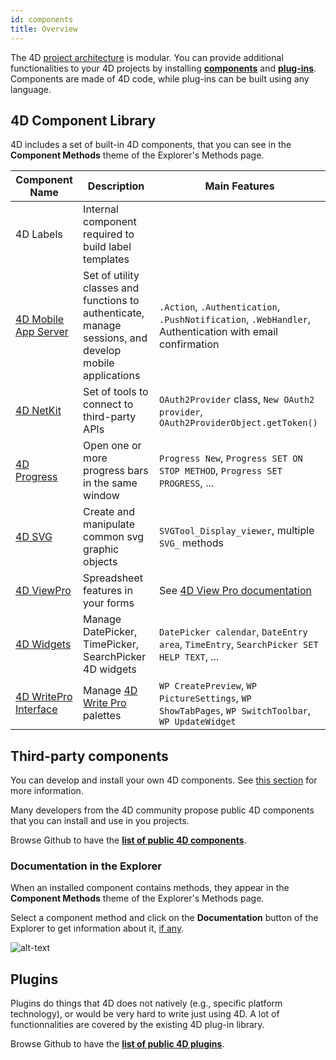 ```yaml
---
id: components
title: Overview
---
```


The 4D [project architecture](Project/architecture) is modular. You can provide additional functionalities to your 4D projects by installing [**components**](Concepts/components.md) and [**plug-ins**](Concepts/plug-ins). Components are made of 4D code, while plug-ins can be built using any language. 


## 4D Component Library

4D includes a set of built-in 4D components, that you can see in the **Component Methods** theme of the Explorer's Methods page. 


|Component Name|Description|Main Features
|---|---|---|
|4D Labels|Internal component required to build label templates||
|[4D Mobile App Server](https://github.com/4d-go-mobile/4D-Mobile-App-Server)|Set of utility classes and functions to authenticate, manage sessions, and develop mobile applications|`.Action`, `.Authentication`, `.PushNotification`, `.WebHandler`, Authentication with email confirmation|
|[4D NetKit](https://github.com/4d/4D-NetKit)|Set of tools to connect to third-party APIs|`OAuth2Provider` class, `New OAuth2 provider`, `OAuth2ProviderObject.getToken()` |
|[4D Progress](https://doc.4d.com/4Dv19/4D/19/4D-Progress.100-5461799.en.html)|Open one or more progress bars in the same window|`Progress New`, `Progress SET ON STOP METHOD`, `Progress SET PROGRESS`, ... |
|[4D SVG](https://doc.4d.com/4Dv19/4D/19/4D-SVG-Component.300-5462064.en.html)|Create and manipulate common svg graphic objects|`SVGTool_Display_viewer`, multiple `SVG_` methods |
|[4D ViewPro](ViewPro/overview)|Spreadsheet features in your forms|See [4D View Pro documentation](ViewPro/getting-started)|
|[4D Widgets](https://doc.4d.com/4Dv19/4D/19/4D-Widgets.100-5462909.en.html)|Manage DatePicker, TimePicker, SearchPicker 4D widgets|`DatePicker calendar`, `DateEntry area`, `TimeEntry`, `SearchPicker SET HELP TEXT`, ...|
|[4D WritePro Interface](https://github.com/4d/4D-WritePro-Interface)|Manage [4D Write Pro](https://doc.4d.com/4Dv19R3/4D/19-R3/4D-Write-Pro-Reference.100-5606477.en.html) palettes|`WP CreatePreview`, `WP PictureSettings`, `WP ShowTabPages`, `WP SwitchToolbar`, `WP UpdateWidget`|


## Third-party components

You can develop and install your own 4D components. See [this section](Concepts/components.md) for more information. 

Many developers from the 4D community propose public 4D components that you can install and use in you projects.

Browse Github to have the [**list of public 4D components**](https://github.com/search?q=4d-component&type=Repositories).

### Documentation in the Explorer

When an installed component contains methods, they appear in the **Component Methods** theme of the Explorer's Methods page. 

Select a component method and click on the **Documentation** button of the Explorer to get information about it, [if any](Project/documentation.md). 

![alt-text](assets/en/Project/compDoc.png)


## Plugins

Plugins do things that 4D does not natively (e.g., specific platform technology), or would be very hard to write just using 4D. A lot of functionnalities are covered by the existing 4D plug-in library. 

Browse Github to have the [**list of public 4D plugins**](https://github.com/search?q=4d-plugin&type=Repositories).


